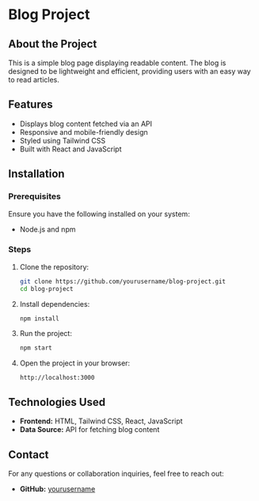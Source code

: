 # Blog Project

## About the Project
This is a simple blog page displaying readable content. The blog is designed to be lightweight and efficient, providing users with an easy way to read articles.

## Features
- Displays blog content fetched via an API
- Responsive and mobile-friendly design
- Styled using Tailwind CSS
- Built with React and JavaScript

## Installation

### Prerequisites
Ensure you have the following installed on your system:
- Node.js and npm

### Steps
1. Clone the repository:
   ```sh
   git clone https://github.com/yourusername/blog-project.git
   cd blog-project
   ```
2. Install dependencies:
   ```sh
   npm install
   ```
3. Run the project:
   ```sh
   npm start
   ```
4. Open the project in your browser:
   ```
   http://localhost:3000
   ```

## Technologies Used
- **Frontend:** HTML, Tailwind CSS, React, JavaScript
- **Data Source:** API for fetching blog content

## Contact
For any questions or collaboration inquiries, feel free to reach out:
- **GitHub:** [yourusername](https://github.com/shivpr23)

